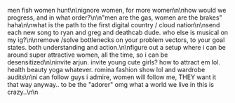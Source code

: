 men fish women hunt\n\nignore women, for more women\n\nhow would we progress, and in what order?\n\n"men are the gas, women are the brakes" haha\n\nwhat is the path to the first digital country / cloud nation\n\nsend each new song to ryan and greg and deathcab dude. who else is musical on my ig?\n\nremove /solve bottlenecks on your problem vectors, to your goal states. both understanding and action.\n\nfigure out a setup where i can be around super attractive women, all the time, so i can be desensitized\n\ninvite arjun. invite young cute girls? how to attract em lol. health beauty yoga whatever. romina fashion show lol and wardrobe audits\n\ni can follow guys i admire, women will follow me, THEY want it that way anyway.. to be the "adorer" omg what a world we live in this is crazy..\n\n